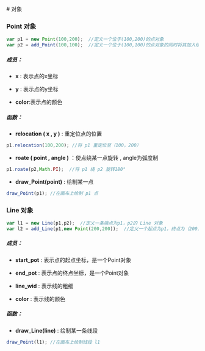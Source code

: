 ﻿﻿# 对象### Point 对象``` javascriptvar p1 = new Point(100,200);  //定义一个位于(100,200)的点对象var p2 = add_Point(100,100);  //定义一个位于(100,100)的点对象的同时将其加入绘制队列```##### 成员：* **x** : 表示点的x坐标* **y** : 表示点的y坐标  * **color**:表示点的颜色##### 函数：* **relocation ( x , y )** : 重定位点的位置``` javascriptp1.relocation(100,200); //将 p1 重定位至（100，200）```* **roate ( point , angle )** ：使点绕某一点旋转 , angle为弧度制``` javascriptp1.roate(p2,Math.PI);  //将 p1 绕 p2 旋转180°```* **draw_Point(point)** : 绘制某一点```javascriptdraw_Point(p1); //在画布上绘制 p1 点```### Line 对象``` javascriptvar l1 = new Line(p1,p2);  //定义一条端点为p1，p2的 Line 对象var l2 = add_Line(p1,new Point(200,200));  //定义一个起点为p1，终点为（200，200）的Line对象，并将其加入绘制队列```##### 成员：* **start_pot** : 表示点的起点坐标，是一个Point对象* **end_pot** : 表示点的终点坐标，是一个Point对象* **line_wid** : 表示线的粗细* **color** : 表示线的颜色##### 函数：* **draw_Line(line)** : 绘制某一条线段```javascriptdraw_Point(l1); //在画布上绘制线段 l1 ```